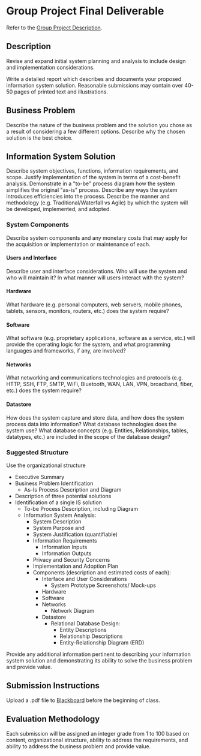 # Group Project Final Deliverable

Refer to the [Group Project Description](/PROJECT.md).

## Description

Revise and expand initial system planning and analysis to include
 design and implementation considerations.

Write a detailed report
 which describes and documents your proposed information system solution. Reasonable submissions may contain over 40-50 pages of printed text and illustrations.

## Business Problem

Describe the nature of the business problem
 and the solution you chose as a result of considering a few different options.
 Describe why the chosen solution is the best choice.

## Information System Solution

Describe system objectives, functions, information requirements, and scope.
 Justify implementation of the system in terms of a cost-benefit analysis.
 Demonstrate in a "to-be" process diagram how the system simplifies the original "as-is" process.
 Describe any ways the system introduces efficiencies into the process. Describe the manner and methodology (e.g. Traditional/Waterfall vs Agile) by which the system will be developed, implemented, and adopted.

### System Components

Describe system components and any monetary costs that may apply for the acquisition or implementation or maintenance of each.

#### Users and Interface

Describe user and interface considerations. Who will use the system and who will maintain it?
  In what manner will users interact with the system?

#### Hardware

What hardware (e.g. personal computers, web servers, mobile phones, tablets, sensors, monitors, routers, etc.) does the system require?

#### Software

What software (e.g. proprietary applications, software as a service, etc.) will provide the operating logic for the system,
 and what programming languages and frameworks, if any, are involved?

#### Networks

What networking and communications technologies and protocols (e.g. HTTP, SSH, FTP, SMTP, WiFi, Bluetooth, WAN, LAN, VPN, broadband, fiber, etc.) does the system require?

#### Datastore

How does the system capture and store data, and how does the system process data into information?
 What database technologies does the system use?
 What database concepts (e.g. Entities, Relationships, tables, datatypes, etc.) are included in the scope of the database design?

### Suggested Structure

Use the organizational structure


 + Executive Summary
 + Business Problem Identification
   + As-Is Process Description and Diagram
 + Description of three potential solutions
 + Identification of a single IS solution
   + To-be Process Description, including Diagram
   + Information System Analysis:
     + System Description
     + System Purpose and
     + System Justification (quantifiable)
     + Information Requirements
       + Information Inputs
       + Information Outputs
     + Privacy and Security Concerns
     + Implementation and Adoption Plan
     + Components (description and estimated costs of each):
       + Interface and User Considerations
         + System Prototype Screenshots/ Mock-ups
       + Hardware
       + Software
       + Networks
         + Network Diagram
       + Datastore
         + Relational Database Design:
            + Entity Descriptions
            + Relationship Descriptions
            + Entity-Relationship Diagram (ERD)

Provide any additional information pertinent to describing your information system solution and demonstrating its ability to solve the business problem and provide value.

## Submission Instructions

Upload a .pdf file to [Blackboard](https://blackboard.gwu.edu/webapps/assignment/uploadAssignment?content_id=_6869960_1&course_id=_260292_1&assign_group_id=&mode=cpview) before the beginning of class.

## Evaluation Methodology

Each submission will be assigned an integer grade from 1 to 100 based on
 content,
 organizational structure,
 ability to address the requirements, and
 ability to address the business problem and provide value.
